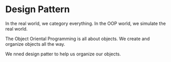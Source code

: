 
# Design Pattern

In the real world, we category everything.
In the OOP world, we simulate the real world.

The Object Oriental Programming is all about objects.
We create and organize objects all the way.

We nned design patter to help us organize our objects.